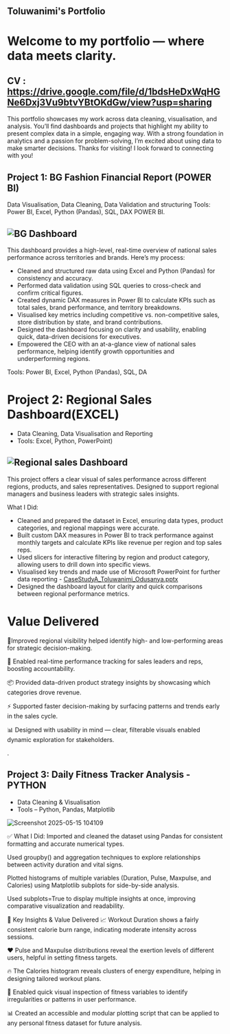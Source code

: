 ## Toluwanimi's Portfolio
# Welcome to my portfolio — where data meets clarity.
## CV : https://drive.google.com/file/d/1bdsHeDxWqHGNe6Dxj3Vu9btvYBtOKdGw/view?usp=sharing

This portfolio showcases my work across data cleaning, visualisation, and analysis. You’ll find dashboards and projects that highlight my ability to present complex data in a simple, engaging way.
With a strong foundation in analytics and a passion for problem-solving, I’m excited about using data to make smarter decisions. Thanks for visiting! I look forward to connecting with you!



## Project 1: BG Fashion Financial Report (POWER BI)
 Data Visualisation, Data Cleaning, Data Validation and structuring
 Tools: Power BI, Excel, Python (Pandas), SQL, DAX POWER BI. 
## ![BG Dashboard](https://github.com/user-attachments/assets/9d42f9b6-50b8-4841-baa2-24f668096e82)

This dashboard provides a high-level, real-time overview of national sales performance across territories and brands. Here’s my process:

* Cleaned and structured raw data using Excel and Python (Pandas) for consistency and accuracy.
* Performed data validation using SQL queries to cross-check and confirm critical figures.
* Created dynamic DAX measures in Power BI to calculate KPIs such as total sales, brand performance, and territory breakdowns.
* Visualised key metrics including competitive vs. non-competitive sales, store distribution by state, and brand contributions.
* Designed the dashboard focusing on clarity and usability, enabling quick, data-driven decisions for executives.
* Empowered the CEO with an at-a-glance view of national sales performance, helping identify growth opportunities and underperforming regions.

Tools: Power BI, Excel, Python (Pandas), SQL, DA

# Project 2: Regional Sales Dashboard(EXCEL)
* Data Cleaning, Data Visualisation and Reporting
* Tools: Excel, Python, PowerPoint) 
## ![Regional sales Dashboard](https://github.com/user-attachments/assets/154eb9d3-e56c-4e4d-87f3-3267c967169d)

This project offers a clear visual of sales performance across different regions, products, and sales representatives. Designed to support regional managers and business leaders with strategic sales insights.

What I Did:
* Cleaned and prepared the dataset in Excel, ensuring data types, product categories, and regional mappings were accurate.
* Built custom DAX measures in Power BI to track performance against monthly targets and calculate KPIs like revenue per region and top sales reps.
* Used slicers for interactive filtering by region and product category, allowing users to drill down into specific views.
* Visualised key trends and made use of Microsoft PowerPoint for further data reporting - [CaseStudyA_Toluwanimi_Odusanya.pptx](https://github.com/user-attachments/files/20225566/CaseStudyA_Toluwanimi_Odusanya.pptx)
* Designed the dashboard layout for clarity and quick comparisons between regional performance metrics.

# Value Delivered
 
📍Improved regional visibility helped identify high- and low-performing areas for strategic decision-making.

🎯 Enabled real-time performance tracking for sales leaders and reps, boosting accountability.

📦 Provided data-driven product strategy insights by showcasing which categories drove revenue.

⚡ Supported faster decision-making by surfacing patterns and trends early in the sales cycle.

📊 Designed with usability in mind — clear, filterable visuals enabled dynamic exploration for stakeholders.

.

 ## Project 3: Daily Fitness Tracker Analysis - PYTHON
* Data Cleaning & Visualisation
* Tools – Python, Pandas, Matplotlib

![Screenshot 2025-05-15 104109](https://github.com/user-attachments/assets/20d1b1b3-016a-4a94-b5e8-c1788b3155c4)

✅ What I Did:
Imported and cleaned the dataset using Pandas for consistent formatting and accurate numerical types.

Used groupby() and aggregation techniques to explore relationships between activity duration and vital signs.

Plotted histograms of multiple variables (Duration, Pulse, Maxpulse, and Calories) using Matplotlib subplots for side-by-side analysis.

Used subplots=True to display multiple insights at once, improving comparative visualization and readability.

📌 Key Insights & Value Delivered
📈 Workout Duration shows a fairly consistent calorie burn range, indicating moderate intensity across sessions.

❤️ Pulse and Maxpulse distributions reveal the exertion levels of different users, helpful in setting fitness targets.

🔥 The Calories histogram reveals clusters of energy expenditure, helping in designing tailored workout plans.

🧠 Enabled quick visual inspection of fitness variables to identify irregularities or patterns in user performance.

📊 Created an accessible and modular plotting script that can be applied to any personal fitness dataset for future analysis.

